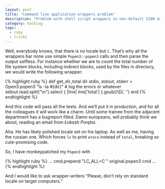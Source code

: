 ```yaml
---
layout: post
title: "Command line application wrappers problem"
description: "Problem with shell script wrappers in non-default I18N environment"
category: hacking
tags: 
  - ruby
  - tricks
---
```

Well, everybody knows, that there is no locale but `C`. That’s why all the wrappers
bar none use simple `Popen3::popen3` calls and then parse the output selfless. For
instance whether we are to count the total number of file system blocks, including indirect
blocks, used by the files in directory, we would write the following wrapper:

{% highlight ruby %}
  def get_dir_total dir
    stdin, stdout, stderr = Open3.popen3 "ls -la #{dir}"
    # log the errors or whatever
    stdout.read.split("\n").select { |line| line['total'] }.gsub(/\D/, '')
  end
{% endhighlight %}

And this code will pass all the tests. And we’ll put it in production, and for all
the colleagues it will work like a charm. Until some trainee from the adjacent
department has a bugreport filled. Damn europeans, will probably think we about,
reading an email from _Łukash Poręba_.

Aha. He has likely polished locale set on his laptop. As well as me, having the russian
one. Which forces `ls` to print `итого` instead of `total`, breaking so cute-promising code.

So, I have monkeypatched my `Popen3` with

{% highlight ruby %}
  …
  cmd.prepend "LC_ALL=C "
  original.popen3 cmd
  …
{% endhighlight %}

And I would like to ask wrapper-writers “Please, don’t rely on standard locale on target computers.”


